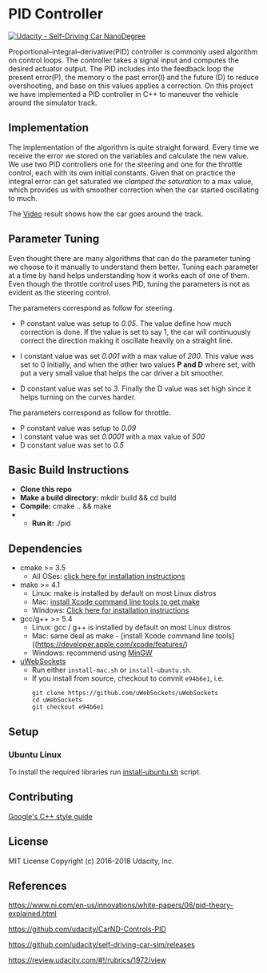# PID Controller
[![Udacity - Self-Driving Car NanoDegree](https://s3.amazonaws.com/udacity-sdc/github/shield-carnd.svg)](http://www.udacity.com/drive)

Proportional–integral–derivative(PID) controller is commonly used algorithm on control loops. The controller takes a
signal input and computes the desired actuator output. The PID includes into the feedback loop the present error(P), the 
memory o the past error(I) and the future (D) to reduce overshooting, and base on this values applies a correction.
On this project we have implemented a PID controller in C++ to maneuver the vehicle around the simulator track. 


## Implementation
The implementation of the algorithm is quite straight forward. Every time we receive the error we stored on
the variables and calculate the new value. We use two PID controllers one for the steering and one for the throttle
control, each with its own initial constants. Given that on practice the integral error can get saturated we *clamped 
the saturation* to a max value, which provides us with smoother correction when the car started oscillating to much.  

The [Video](https://youtu.be/Tuj7dfj4P0c) result shows how the car goes around the track.

## Parameter Tuning
Even thought there are many algorithms that can do the parameter tuning we choose to it manually to understand them 
better. Tuning each parameter at a time by hand helps understanding how it works each of one of them. Even though the
throttle control uses PID, tuning the parameters is not as evident as the steering control.

The parameters correspond as follow for steering.

- P constant value was setup to *0.05*. The value define how much correction is done. If the value is set to say 1,
  the car will continuously correct the direction making it oscillate heavily on a straight line.
  
- I constant value was set *0.001* with a max value of *200*. This value was set to 0 initially, and when the 
  other two values **P and D** where set, with put a very small value that helps the car driver a bit smoother.
  
- D constant value was set to *3*. Finally the D value was set high since it helps turning on the curves harder.
  
The parameters correspond as follow for throttle.

- P constant value was setup to *0.09*
- I constant value was set *0.0001* with a max value of *500*
- D constant value was set to *0.5*

## Basic Build Instructions
- **Clone this repo**
- **Make a build directory:** mkdir build && cd build
- **Compile:** cmake .. && make
- - **Run it:** ./pid

## Dependencies

* cmake >= 3.5
    * All OSes: [click here for installation instructions](https://cmake.org/install/)
* make >= 4.1
    * Linux: make is installed by default on most Linux distros
    * Mac: [install Xcode command line tools to get make](https://developer.apple.com/xcode/features/)
    * Windows: [Click here for installation instructions](http://gnuwin32.sourceforge.net/packages/make.htm)
* gcc/g++ >= 5.4
    * Linux: gcc / g++ is installed by default on most Linux distros
    * Mac: same deal as make - [install Xcode command line tools]((https://developer.apple.com/xcode/features/)
    * Windows: recommend using [MinGW](http://www.mingw.org/)
* [uWebSockets](https://github.com/uWebSockets/uWebSockets)
    * Run either `install-mac.sh` or `install-ubuntu.sh`.
    * If you install from source, checkout to commit `e94b6e1`, i.e.
      ```
      git clone https://github.com/uWebSockets/uWebSockets 
      cd uWebSockets
      git checkout e94b6e1

## Setup
### Ubuntu Linux
To install the required libraries run [install-ubuntu.sh](install-ubuntu.sh) script.

## Contributing
[Google's C++ style guide](https://google.github.io/styleguide/cppguide.html)

## License
MIT License Copyright (c) 2016-2018 Udacity, Inc.


## References
https://www.ni.com/en-us/innovations/white-papers/06/pid-theory-explained.html

https://github.com/udacity/CarND-Controls-PID

https://github.com/udacity/self-driving-car-sim/releases

https://review.udacity.com/#!/rubrics/1972/view
